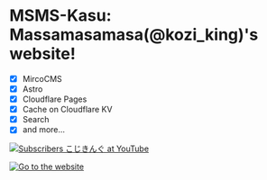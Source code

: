 # MSMS-Kasu: Massamasamasa(@kozi_king)'s website!

- [x] MircoCMS
- [x] Astro
- [x] Cloudflare Pages
- [x] Cache on Cloudflare KV
- [x] Search
- [x] and more...

[![Subscribers こじきんぐ at YouTube](https://img.shields.io/youtube/channel/subscribers/UCBh85huiP_Ct9DzxprdpC0w?label=%E3%81%BE%E3%81%A3%E3%81%95%E3%83%BC%E3%81%BE%E3%81%95%E3%81%BE%E3%81%95)](https://www.youtube.com/channel/UCBh85huiP_Ct9DzxprdpC0w?sub_confirmation=1)

[![Go to the website](https://img.shields.io/badge/Go%20To-The%20Website-blue)](https://massamasamasa.pages.dev/)

